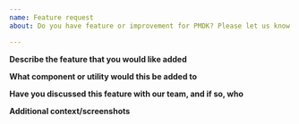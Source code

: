 ```yaml
---
name: Feature request
about: Do you have feature or improvement for PMDK? Please let us know.

---
```


<!-- Note: Feature requests will be moved to the prospective codeowner's backlog and then closed -->

**Describe the feature that you would like added**

**What component or utility would this be added to**

**Have you discussed this feature with our team, and if so, who**

**Additional context/screenshots**
